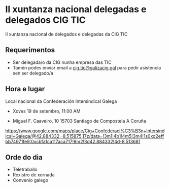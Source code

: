 # II xuntanza nacional delegadas e delegados CIG TIC

II xuntanza nacional de delegados e delegadas da CIG TIC


## Requerimentos

- Ser delegada/o da CIG nunha empresa das TIC
- Tamén podes enviar email a cig.tic@galizacig.gal para pedir asistencia sen ser delegado/a


## Hora e lugar

Local nacional da Confederación Intersindical Galega

- Xoves 19 de setembro, 11:00 AM

- Miguel F. Caaveiro, 10
15703
Santiago de Compostela
A Coruña

https://www.google.com/maps/place/Cig+Confederaci%C3%B3n+Intersindical+Galega/@42.884332,-8.515875,17z/data=!3m1!4b1!4m5!3m4!1s0xd2effbb74971fe9:0xcbfa1ca117aca717!8m2!3d42.884332!4d-8.513681



## Orde do dia

- Teletraballo
- Rexistro de xornada
- Convenio galego
